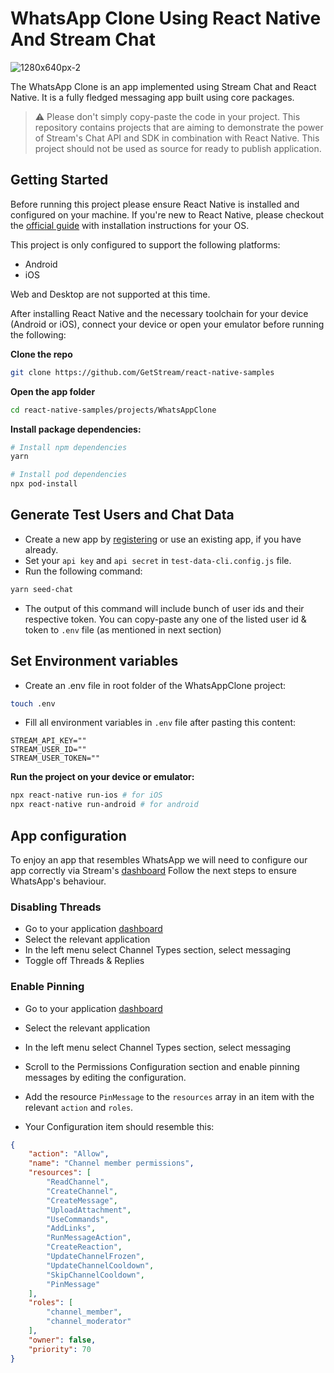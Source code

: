 # WhatsApp Clone Using React Native And Stream Chat

![1280x640px-2](https://user-images.githubusercontent.com/25864161/166482441-e92ad7cf-8705-42b5-ae83-878cc60b4ebd.jpg)


The WhatsApp Clone is an app implemented using Stream Chat and React Native. 
It is a fully fledged messaging app built using core packages.

> ⚠️ Please don't simply copy-paste the code in your project. 
> This repository contains projects that are aiming to demonstrate the power of Stream's Chat API and SDK in combination with React Native. This project should not be used as source for ready to publish application.

## Getting Started

Before running this project please ensure React Native is installed and configured on your machine. If you're new to React Native, please checkout the [official guide](https://reactnative.dev/docs/environment-setup) with installation instructions for your OS.

This project is only configured to support the following platforms:

- Android
- iOS

Web and Desktop are not supported at this time.

After installing React Native and the necessary toolchain for your device (Android or iOS), connect your device or open your emulator before running the following:

**Clone the repo**

```bash
git clone https://github.com/GetStream/react-native-samples
```

**Open the app folder**

```bash
cd react-native-samples/projects/WhatsAppClone
```

**Install package dependencies:**

```bash
# Install npm dependencies
yarn

# Install pod dependencies
npx pod-install
```

## Generate Test Users and Chat Data

- Create a new app by [registering](https://getstream.io/chat/trial/) or use an existing app, if you have already.
- Set your `api key` and `api secret` in `test-data-cli.config.js` file.
- Run the following command:

```sh
yarn seed-chat
```

- The output of this command will include bunch of user ids and their respective token. You can copy-paste any one of the listed user id & token to `.env` file (as mentioned in next section)

## Set Environment variables

- Create an .env file in root folder of the WhatsAppClone project:

```sh
touch .env
```

- Fill all environment variables in `.env` file after pasting this content:

```
STREAM_API_KEY=""
STREAM_USER_ID=""
STREAM_USER_TOKEN=""
```

**Run the project on your device or emulator:**

```bash
npx react-native run-ios # for iOS
npx react-native run-android # for android
```

## App configuration
To enjoy an app that resembles WhatsApp we will need to configure our app correctly via Stream's [dashboard](https://dashboard.getstream.io/)
Follow the next steps to ensure WhatsApp's behaviour.

### Disabling Threads

- Go to your application [dashboard](https://dashboard.getstream.io/)
- Select the relevant application
- In the left menu select Channel Types section, select messaging
- Toggle off Threads & Replies

### Enable Pinning

- Go to your application [dashboard](https://dashboard.getstream.io/)
- Select the relevant application
- In the left menu select Channel Types section, select messaging
- Scroll to the Permissions Configuration section and enable pinning messages by editing the configuration.
- Add the resource `PinMessage` to the `resources` array in an item with the relevant `action` and `roles`. 

- Your Configuration item should resemble this:
```json
{
    "action": "Allow",
    "name": "Channel member permissions",
    "resources": [
        "ReadChannel",
        "CreateChannel",
        "CreateMessage",
        "UploadAttachment",
        "UseCommands",
        "AddLinks",
        "RunMessageAction",
        "CreateReaction",
        "UpdateChannelFrozen",
        "UpdateChannelCooldown",
        "SkipChannelCooldown",
        "PinMessage"
    ],
    "roles": [
        "channel_member",
        "channel_moderator"
    ],
    "owner": false,
    "priority": 70
}
```
